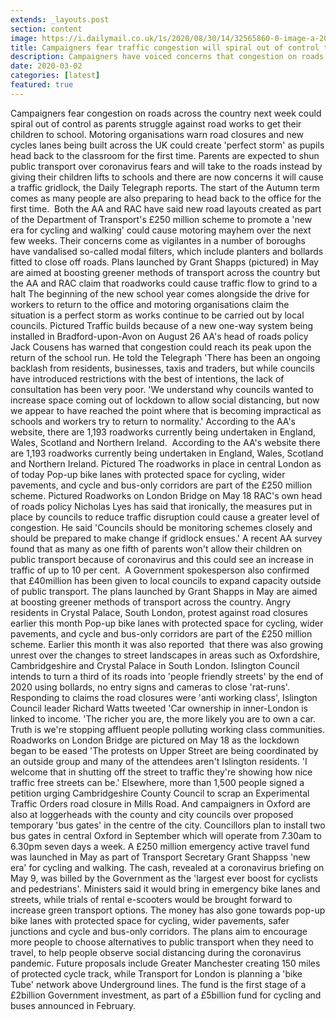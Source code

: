 ```yaml
---
extends: _layouts.post
section: content
image: https://i.dailymail.co.uk/1s/2020/08/30/14/32565860-0-image-a-20_1598792542610.jpg 
title: Campaigners fear traffic congestion will spiral out of control this week 
description: Campaigners have voiced concerns that congestion on roads across the country could spiral out of control as parents struggle against road works to get their children to school. 
date: 2020-03-02 
categories: [latest] 
featured: true 
--- 
```

Campaigners fear congestion on roads across the country next week could spiral out of control as parents struggle against road works to get their children to school.
Motoring organisations warn road closures and new cycles lanes being built across the UK could create &#039;perfect storm&#039; as pupils head back to the classroom for the first time.
Parents are expected to shun public transport over coronavirus fears and will take to the roads instead by giving their children lifts to schools and there are now concerns it will cause a traffic gridlock, the Daily Telegraph reports.
The start of the Autumn term comes as many people are also preparing to head back to the office for the first time.&nbsp;
Both the AA and RAC have said new road layouts created as part of the Department of Transport&#039;s &pound;250 million scheme to promote a &#039;new era for cycling and walking&#039; could cause motoring mayhem over the next few weeks.
Their concerns come as vigilantes in a number of boroughs have vandalised so-called modal filters, which include planters and bollards fitted to close off roads.
Plans launched by Grant Shapps (pictured) in May are aimed at boosting greener methods of transport across the country but the AA and RAC claim that roadworks could cause traffic flow to grind to a halt
The beginning of the new school year comes alongside the drive for workers to return to the office and motoring organisations claim the situation is a perfect storm as works continue to be carried out by local councils. Pictured Traffic builds because of a new one-way system being installed in Bradford-upon-Avon on August 26
AA&#039;s head of roads policy Jack Cousens has warned that congestion could reach its peak upon the return of the school run.
He told the Telegraph &#039;There has been an ongoing backlash from residents, businesses, taxis and traders, but while councils have introduced restrictions with the best of intentions, the lack of consultation has been very poor.
&#039;We understand why councils wanted to increase space coming out of lockdown to allow social distancing, but now we appear to have reached the point where that is becoming impractical as schools and workers try to return to normality.&#039;
According to the AA&#039;s website, there are 1,193 roadworks currently being undertaken in England, Wales, Scotland and Northern Ireland.&nbsp;
According to the AA&#039;s website there are 1,193 roadworks currently being undertaken in England, Wales, Scotland and Northern Ireland. Pictured The roadworks in place in central London as of today
Pop-up bike lanes with protected space for cycling, wider pavements, and cycle and bus-only corridors are part of the &pound;250 million scheme. Pictured Roadworks on London Bridge on May 18
RAC&#039;s own head of roads policy Nicholas Lyes has said that ironically, the measures put in place by councils to reduce traffic disruption could cause a greater level of congestion.
He said&nbsp;&#039;Councils should be monitoring schemes closely and should be prepared to make change if gridlock ensues.&#039;
A recent AA survey found that as many as one fifth of parents won&#039;t allow their children on public transport because of coronavirus and this could see an increase in traffic of up to 10 per cent.&nbsp;
A Government spokesperson also confirmed that &pound;40million has been given to local councils to expand capacity outside of public transport.
The plans launched by Grant Shapps in May are aimed at boosting greener methods of transport across the country.
Angry residents in Crystal Palace, South London, protest against road closures earlier this month
Pop-up bike lanes with protected space for cycling, wider pavements, and cycle and bus-only corridors are part of the &pound;250 million scheme.
Earlier this month it was also reported&nbsp; that there was also growing unrest over the changes to street landscapes in areas such as Oxfordshire, Cambridgeshire and Crystal Palace in South London.
Islington Council intends to turn a third of its roads into &#039;people friendly streets&#039; by the end of 2020 using bollards, no entry signs and cameras to close &#039;rat-runs&#039;.
Responding to claims the road closures were &#039;anti working class&#039;, Islington Council leader Richard Watts tweeted &#039;Car ownership in inner-London is linked to income.
&#039;The richer you are, the more likely you are to own a car. Truth is we&#039;re stopping affluent people polluting working class communities.
Roadworks on London Bridge are pictured on May 18 as the lockdown began to be eased
&#039;The protests on Upper Street are being coordinated by an outside group and many of the attendees aren&#039;t Islington residents.
&#039;I welcome that in shutting off the street to traffic they&#039;re showing how nice traffic free streets can be.&#039;
Elsewhere, more than 1,500 people signed a petition urging Cambridgeshire County Council to scrap an Experimental Traffic Orders road closure in Mills Road.
And campaigners in Oxford are also at loggerheads with the county and city councils over proposed temporary &#039;bus gates&#039; in the centre of the city.
Councillors plan to install two bus gates in central Oxford in September which will operate from 7.30am to 6.30pm seven days a week.
A &pound;250 million emergency active travel fund was launched in May as part of Transport Secretary Grant Shappss &#039;new era&#039; for cycling and walking.
The cash, revealed at a coronavirus briefing on May 9, was billed by the Government as the &#039;largest ever boost for cyclists and pedestrians&#039;.
Ministers said it would bring in emergency bike lanes and streets, while trials of rental e-scooters would be brought forward to increase green transport options.
The money has also gone towards pop-up bike lanes with protected space for cycling, wider pavements, safer junctions and cycle and bus-only corridors.
The plans aim to encourage more people to choose alternatives to public transport when they need to travel, to help people observe social distancing during the coronavirus pandemic.
Future proposals include Greater Manchester creating 150 miles of protected cycle track, while Transport for London is planning a &#039;bike Tube&#039; network above Underground lines.
The fund is the first stage of a &pound;2billion Government investment, as part of a &pound;5billion fund for cycling and buses announced in February.